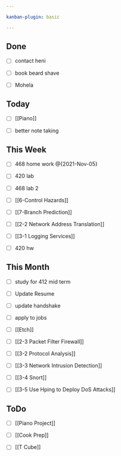 ```yaml
---

kanban-plugin: basic

---
```


## Done

- [ ] contact heni
- [ ] book beard shave
- [ ] Mohela


## Today

- [ ] [[Piano]]
- [ ] better note taking


## This Week

- [ ] 468 home work @{2021-Nov-05}
- [ ] 420 lab
- [ ] 468 lab 2
- [ ] [[6-Control Hazards]]
- [ ] [[7-Branch Prediction]]
- [ ] [[2-2 Network Address Translation]]
- [ ] [[3-1 Logging Services]]
- [ ] 420 hw


## This Month

- [ ] study for 412 mid term
- [ ] Update Resume
- [ ] update handshake
- [ ] apply to jobs
- [ ] [[Etch]]
- [ ] [[2-3 Packet Filter Firewall]]
- [ ] [[3-2 Protocol Analysis]]
- [ ] [[3-3 Network Intrusion Detection]]
- [ ] [[3-4 Snort]]
- [ ] [[3-5 Use Hping to Deploy DoS Attacks]]


## ToDo

- [ ] [[Piano Project]]
- [ ] [[Cook Prep]]
- [ ] [[T Cube]]


